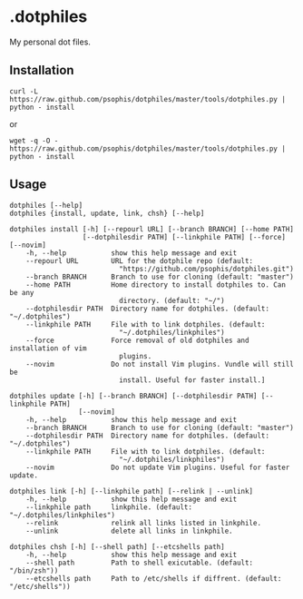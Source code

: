# .dotphiles

My personal dot files.

## Installation

    curl -L https://raw.github.com/psophis/dotphiles/master/tools/dotphiles.py | python - install

or

    wget -q -O - https://raw.github.com/psophis/dotphiles/master/tools/dotphiles.py | python - install

## Usage

    dotphiles [--help]
    dotphiles {install, update, link, chsh} [--help]

    dotphiles install [-h] [--repourl URL] [--branch BRANCH] [--home PATH]
                      [--dotphilesdir PATH] [--linkphile PATH] [--force] [--novim]
        -h, --help           show this help message and exit
        --repourl URL        URL for the dotphile repo (default:
                               "https://github.com/psophis/dotphiles.git")
        --branch BRANCH      Branch to use for cloning (default: "master")
        --home PATH          Home directory to install dotphiles to. Can be any
                               directory. (default: "~/")
        --dotphilesdir PATH  Directory name for dotphiles. (default: "~/.dotphiles")
        --linkphile PATH     File with to link dotphiles. (default:
                               "~/.dotphiles/linkphiles")
        --force              Force removal of old dotphiles and installation of vim
                               plugins.
        --novim              Do not install Vim plugins. Vundle will still be
                               install. Useful for faster install.]

    dotphiles update [-h] [--branch BRANCH] [--dotphilesdir PATH] [--linkphile PATH]
                     [--novim]
        -h, --help           show this help message and exit
        --branch BRANCH      Branch to use for cloning (default: "master")
        --dotphilesdir PATH  Directory name for dotphiles. (default: "~/.dotphiles")
        --linkphile PATH     File with to link dotphiles. (default:
                               "~/.dotphiles/linkphiles")
        --novim              Do not update Vim plugins. Useful for faster update.

    dotphiles link [-h] [--linkphile path] [--relink | --unlink]
        -h, --help           show this help message and exit
        --linkphile path     linkphile. (default: "~/.dotphiles/linkphiles")
        --relink             relink all links listed in linkphile.
        --unlink             delete all links in linkphile.

    dotphiles chsh [-h] [--shell path] [--etcshells path]
        -h, --help           show this help message and exit
        --shell path         Path to shell exicutable. (default: "/bin/zsh"))
        --etcshells path     Path to /etc/shells if diffrent. (default: "/etc/shells"))
